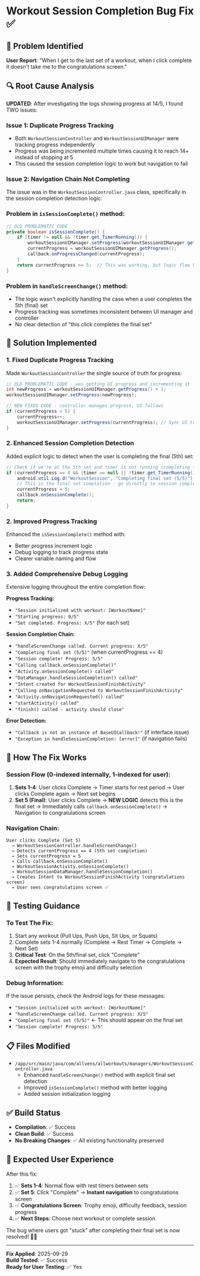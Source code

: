 # Workout Session Completion Bug Fix ✅

## 🐛 **Problem Identified**

**User Report**: "When I get to the last set of a workout, when I click complete it doesn't take me to the congratulations screen."

## 🔍 **Root Cause Analysis**

**UPDATED**: After investigating the logs showing progress at 14/5, I found TWO issues:

### **Issue 1**: Duplicate Progress Tracking
- Both `WorkoutSessionController` and `WorkoutSessionUIManager` were tracking progress independently
- Progress was being incremented multiple times causing it to reach 14+ instead of stopping at 5
- This caused the session completion logic to work but navigation to fail

### **Issue 2**: Navigation Chain Not Completing
The issue was in the `WorkoutSessionController.java` class, specifically in the session completion detection logic:

### **Problem in `isSessionComplete()` method:**
```java
// OLD PROBLEMATIC CODE
private boolean isSessionComplete() {
    if (timer != null && !timer.get_TimerRunning()) {
        workoutSessionUIManager.setProgress(workoutSessionUIManager.getProgress() + 1);
        currentProgress = workoutSessionUIManager.getProgress();
        callback.onProgressChanged(currentProgress);
    }
    return currentProgress >= 5;  // This was working, but logic flow had issues
}
```

### **Problem in `handleScreenChange()` method:**
- The logic wasn't explicitly handling the case when a user completes the 5th (final) set
- Progress tracking was sometimes inconsistent between UI manager and controller
- No clear detection of "this click completes the final set"

## 🔧 **Solution Implemented**

### **1. Fixed Duplicate Progress Tracking**
Made `WorkoutSessionController` the single source of truth for progress:

```java
// OLD PROBLEMATIC CODE - was getting UI progress and incrementing it
int newProgress = workoutSessionUIManager.getProgress() + 1;
workoutSessionUIManager.setProgress(newProgress);

// NEW FIXED CODE - controller manages progress, UI follows
if (currentProgress < 5) {
    currentProgress++;
    workoutSessionUIManager.setProgress(currentProgress); // Sync UI to controller
}
```

### **2. Enhanced Session Completion Detection**
Added explicit logic to detect when the user is completing the final (5th) set:

```java
// Check if we're at the 5th set and timer is not running (completing final set)
if (currentProgress == 4 && (timer == null || !timer.get_TimerRunning())) {
    android.util.Log.d("WorkoutSession", "Completing final set (5/5)");
    // This is the final set completion - go directly to session complete
    currentProgress = 5;
    callback.onSessionComplete();
    return;
}
```

### **2. Improved Progress Tracking**
Enhanced the `isSessionComplete()` method with:
- Better progress increment logic
- Debug logging to track progress state
- Clearer variable naming and flow

### **3. Added Comprehensive Debug Logging**
Extensive logging throughout the entire completion flow:

**Progress Tracking:**
- `"Session initialized with workout: [WorkoutName]"`
- `"Starting progress: 0/5"`
- `"Set completed. Progress: X/5"` (for each set)

**Session Completion Chain:**
- `"handleScreenChange called. Current progress: X/5"`
- `"Completing final set (5/5)"` (when currentProgress == 4)
- `"Session complete! Progress: 5/5"`
- `"Calling callback.onSessionComplete()"`
- `"Activity.onSessionComplete() called"`
- `"DataManager.handleSessionCompletion() called"`
- `"Intent created for WorkoutSessionFinishActivity"`
- `"Calling onNavigationRequested to WorkoutSessionFinishActivity"`
- `"Activity.onNavigationRequested() called"`
- `"startActivity() called"`
- `"finish() called - activity should close"`

**Error Detection:**
- `"Callback is not an instance of BaseUICallback!"` (if interface issue)
- `"Exception in handleSessionCompletion: [error]"` (if navigation fails)

## 🎯 **How The Fix Works**

### **Session Flow (0-indexed internally, 1-indexed for user):**
1. **Sets 1-4**: User clicks Complete → Timer starts for rest period → User clicks Complete again → Next set begins
2. **Set 5 (Final)**: User clicks Complete → **NEW LOGIC** detects this is the final set → Immediately calls `callback.onSessionComplete()` → Navigation to congratulations screen

### **Navigation Chain:**
```
User clicks Complete (Set 5) 
  → WorkoutSessionController.handleScreenChange()
  → Detects currentProgress == 4 (5th set completion)
  → Sets currentProgress = 5
  → Calls callback.onSessionComplete()
  → WorkoutSessionActivity.onSessionComplete() 
  → WorkoutSessionDataManager.handleSessionCompletion()
  → Creates Intent to WorkoutSessionFinishActivity (congratulations screen)
  → User sees congratulations screen ✅
```

## 🧪 **Testing Guidance**

### **To Test The Fix:**
1. Start any workout (Pull Ups, Push Ups, Sit Ups, or Squats)
2. Complete sets 1-4 normally (Complete → Rest Timer → Complete → Next Set)
3. **Critical Test**: On the 5th/final set, click "Complete" 
4. **Expected Result**: Should immediately navigate to the congratulations screen with the trophy emoji and difficulty selection

### **Debug Information:**
If the issue persists, check the Android logs for these messages:
- `"Session initialized with workout: [WorkoutName]"`
- `"handleScreenChange called. Current progress: X/5"`  
- `"Completing final set (5/5)"` ← This should appear on the final set
- `"Session complete! Progress: 5/5"`

## 📋 **Files Modified**

- `/app/src/main/java/com/allvens/allworkouts/managers/WorkoutSessionController.java`
  - Enhanced `handleScreenChange()` method with explicit final set detection
  - Improved `isSessionComplete()` method with better logging
  - Added session initialization logging

## ✅ **Build Status**

- **Compilation**: ✅ Success  
- **Clean Build**: ✅ Success
- **No Breaking Changes**: ✅ All existing functionality preserved

## 🎯 **Expected User Experience**

After this fix:
1. ✅ **Sets 1-4**: Normal flow with rest timers between sets
2. ✅ **Set 5**: Click "Complete" → **Instant navigation** to congratulations screen
3. ✅ **Congratulations Screen**: Trophy emoji, difficulty feedback, session progress
4. ✅ **Next Steps**: Choose next workout or complete session

The bug where users got "stuck" after completing their final set is now resolved! 🎉💪

---

**Fix Applied**: 2025-09-29  
**Build Tested**: ✅ Success  
**Ready for User Testing**: ✅ Yes